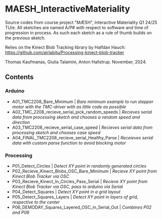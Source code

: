 # MAESH_InteractiveMateriality
Source codes from course project "MÆSH", Interactive Materiality Q1 24/25 TU/e.
All sketches are named A/P# with respect to software and time of progression in process.
As such each sketch as a rule of thumb builds on the previous sketch.

Relies on the Kinect Blob Tracking library by Halfdan Hauch:
https://github.com/airlabitu/Processing-kinect-blob-tracker

Thomas Kaufmanas, Giulia Talamini, Anton Hallstrup.
November, 2024.


## Contents
### Arduino
- A01_TMC2208_Bare_Minimum | *Bare minimum example to run stepper motor with the TMC-driver with as little code as possible*
- A02_TMC_2208_recieve_serial_pick_random_speeds | *Recieves serial data from processing sketch and chooses a random speed and direction*
- A03_TMC2208_recieve_serial_case_speed | *Recieves serial data from processing sketch and chooses case speed*
- A04_FINAL_TMC2208_recieve_serial_Healthy_Parse | *Receieves serial data with custom parse function to avoid blocking motor*

### Processing
- P01_Detect_Circles | *Detect XY point in randomly generated circles*
- P02_Recieve_Kinect_Blobs_OSC_Bare_Minimum | *Recieve XY point from Kinect Blob Tracker via OSC*
- P03_Recieve_Kinect_In_Circles_Pass_Serial | *Recieve XY point from Kinect Blob Tracker via OSC, pass to arduino via Serial*
- P04_Detect_Squares | *Detect XY point in a grid layout*
- P05_Detect_Squares_Layers | *Detect XY point in layers of grid, respective to the center*
- P06_DEMODAY_Squares_Layered_OSC_in_Serial_Out | *Combines P02 and P06*

